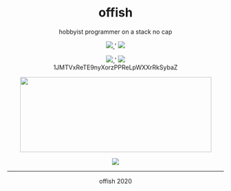 <h1 align="center">offish</h1>

<p align="center">hobbyist programmer on a stack no cap</p>

<p align="center">
  <a href="https://discord.gg/t8nHSvA">
    <img src="https://img.shields.io/badge/Discord-9cf.svg">
  </a>
  '
  <a href="https://steamcommunity.com/id/confern">
    <img src="https://img.shields.io/badge/Steam-blue.svg">
  </a>
</p>

<p align="center">
  <a href="https://www.paypal.me/0ffish">
    <img src="https://img.shields.io/badge/Donate-PayPal-blue">
  </a>
  '
  <a href="https://steamcommunity.com/tradeoffer/new/?partner=293059984&token=0-l_idZR">
    <img src="https://img.shields.io/badge/Donate-Steam-green.svg">
  </a>
  <br>
  1JMTVxReTE9nyXorzPPReLpWXXrRkSybaZ
</p>

<p align="center">
  <img width="445" height="175" src="https://github-readme-stats.vercel.app/api?username=offish&show_icons=true&title_color=fff&icon_color=79ff97&text_color=9f9f9f&bg_color=151515">
</p>

<p align="center">
    <img src="https://visitor-badge.laobi.icu/badge?page_id=offish.offish">
</p>

---
<p align="center">offish 2020</p>

